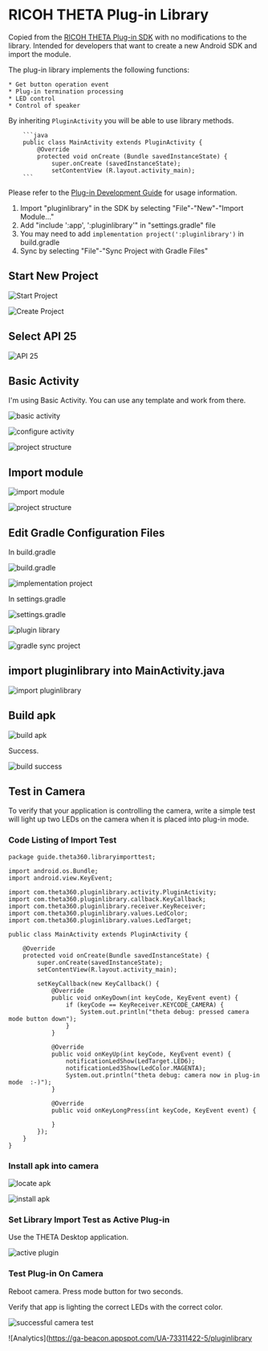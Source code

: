 # RICOH THETA Plug-in Library

Copied from the 
[RICOH THETA Plug-in SDK](https://github.com/ricohapi/theta-plugin-sdk) with no
modifications to the library. 
Intended for developers that want to create a new Android
SDK and import the module.

The plug-in library implements the following functions:

    * Get button operation event
    * Plug-in termination processing
    * LED control
    * Control of speaker

By inheriting `PluginActivity` you will be able to use library methods.

        ```java
        public class MainActivity extends PluginActivity {
            @Override
            protected void onCreate (Bundle savedInstanceState) {
                super.onCreate (savedInstanceState);
                setContentView (R.layout.activity_main);
        ```

Please refer to the [Plug-in Development Guide](http://theta360.guide/plugin/) 
for usage information.

1. Import "pluginlibrary" in the SDK by selecting "File"-"New"-"Import Module..."
2. Add "include ':app', ':pluginlibrary'" in "settings.gradle" file
3. You may need to add `implementation project(':pluginlibrary')` in build.gradle
4. Sync by selecting "File"-"Sync Project with Gradle Files"

## Start New Project

![Start Project](doc/img/new-project-1.png) 

![Create Project](doc/img/new-project-2.png) 

## Select API 25

![API 25](doc/img/api.png) 

## Basic Activity

I'm using Basic Activity. You can use any template and work from there.

![basic activity](doc/img/basic-activity-1.png) 

![configure activity](doc/img/basic-activity-2.png) 

![project structure](doc/img/basic-activity-3.png) 

## Import module

![import module](doc/img/import-module-1.png) 

![project structure](doc/img/import-module-2.png) 

## Edit Gradle Configuration Files

In build.gradle

![build.gradle](doc/img/gradle-config-1.png) 

![implementation project](doc/img/gradle-config-2.png) 

In settings.gradle

![settings.gradle](doc/img/gradle-config-3.png) 

![plugin library](doc/img/gradle-config-4.png) 

![gradle sync project](doc/img/gradle-config-5.png) 

## import pluginlibrary into MainActivity.java

![import pluginlibrary](doc/img/import-pluginlibrary.png) 

## Build apk

![build apk](doc/img/build-apk-1.png) 

Success.

![build success](doc/img/build-apk-2.png) 


## Test in Camera

To verify that your application is controlling the camera, write a simple test will light up two LEDs on the camera when it is placed into plug-in mode.

### Code Listing of Import Test

    package guide.theta360.libraryimporttest;

    import android.os.Bundle;
    import android.view.KeyEvent;

    import com.theta360.pluginlibrary.activity.PluginActivity;
    import com.theta360.pluginlibrary.callback.KeyCallback;
    import com.theta360.pluginlibrary.receiver.KeyReceiver;
    import com.theta360.pluginlibrary.values.LedColor;
    import com.theta360.pluginlibrary.values.LedTarget;

    public class MainActivity extends PluginActivity {

        @Override
        protected void onCreate(Bundle savedInstanceState) {
            super.onCreate(savedInstanceState);
            setContentView(R.layout.activity_main);

            setKeyCallback(new KeyCallback() {
                @Override
                public void onKeyDown(int keyCode, KeyEvent event) {
                    if (keyCode == KeyReceiver.KEYCODE_CAMERA) {
                        System.out.println("theta debug: pressed camera mode button down");
                    }
                }

                @Override
                public void onKeyUp(int keyCode, KeyEvent event) {
                    notificationLedShow(LedTarget.LED6);
                    notificationLed3Show(LedColor.MAGENTA);
                    System.out.println("theta debug: camera now in plug-in mode  :-)");
                }

                @Override
                public void onKeyLongPress(int keyCode, KeyEvent event) {

                }
            });
        }
    }

### Install apk into camera

![locate apk](doc/img/install-camera-1.png) 

![install apk](doc/img/install-camera-2.png) 

### Set Library Import Test as Active Plug-in

Use the THETA Desktop application.

![active plugin](doc/img/active-plugin.png) 


### Test Plug-in On Camera

Reboot camera. Press mode button for two seconds.

Verify that app is lighting the correct LEDs with the correct color.

![successful camera test](doc/img/test-camera.jpg) 

![Analytics](https://ga-beacon.appspot.com/UA-73311422-5/pluginlibrary

